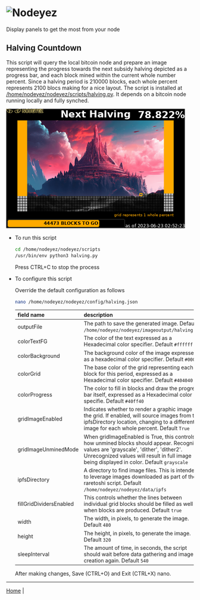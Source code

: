 # ![Nodeyez](../images/nodeyez.svg)
Display panels to get the most from your node

## Halving Countdown

This script will query the local bitcoin node and prepare an image representing
the progress towards the next subsidy halving depicted as a progress bar, and 
each block mined within the current whole number percent.  Since a halving period
is 210000 blocks, each whole percent represents 2100 blocs making for a nice layout.
The script is installed at 
[/home/nodeyez/nodeyez/scripts/halving.py](../scripts/halving.py).
It depends on a bitcoin node running locally and fully synched.

![halving countdown image sample showing 53.77% of the way towards the next halving](../images/halving.png)

* To run this script

   ```sh
   cd /home/nodeyez/nodeyez/scripts
   /usr/bin/env python3 halving.py
   ```

   Press CTRL+C to stop the process

* To configure this script

   Override the default configuration as follows

   ```sh
   nano /home/nodeyez/nodeyez/config/halving.json
   ```

   | field name | description |
   | --- | --- |
   | outputFile | The path to save the generated image. Default `/home/nodeyez/nodeyez/imageoutput/halving.png` |
   | colorTextFG | The color of the text expressed as a Hexadecimal color specifier. Default `#ffffff` |
   | colorBackground | The background color of the image expressed as a hexadecimal color specifier. Default `#000000` |
   | colorGrid | The base color of the grid representing each block for this period, expressed as a Hexadecimal color specifier. Default `#404040` |
   | colorProgress | The color to fill in blocks and draw the progress bar itself, expressed as a Hexadecimal color specifie. Default `#40ff40` |
   | gridImageEnabled | Indicates whether to render a graphic image into the grid. If enabled, will source images from the ipfsDirectory location, changing to a different image for each whole percent. Default `True` |
   | gridImageUnminedMode | When gridImageEnabled is True, this controls how unmined blocks should appear. Recognized values are 'grayscale', 'dither', 'dither2'.  Unrecognized values will result in full image being displayed in color.  Default `grayscale` |
   | ipfsDirectory | A directory to find image files.  This is intended to leverage images downloaded as part of the raretoshi script.  Default `/home/nodeyez/nodeyez/data/ipfs` |
   | fillGridDividersEnabled | This controls whether the lines between individual grid blocks should be filled as well when blocks are produced. Default `true` |
   | width | The width, in pixels, to generate the image. Default `480` |
   | height | The height, in pixels, to generate the image. Default `320` |
   | sleepInterval | The amount of time, in seconds, the script should wait before data gathering and image creation again. Default `540` |

   After making changes, Save (CTRL+O) and Exit (CTRL+X) nano.

---

[Home](../) | 

